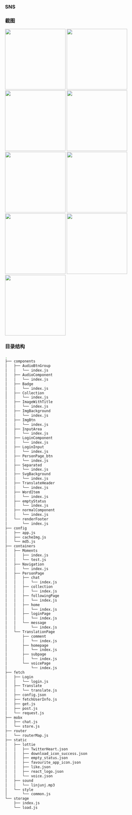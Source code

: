 ### SNS

### 截图

<img src="./screenshots/1.png" width="200" />
<img src="./screenshots/2.png" width="200" />
<img src="./screenshots/3.gif" width="200" />
<img src="./screenshots/4.png" width="200" />
<img src="./screenshots/5.png" width="200" />
<img src="./screenshots/6.gif" width="200" />
<img src="./screenshots/7.png" width="200" />
<img src="./screenshots/8.gif" width="200" />
<img src="./screenshots/9.png" width="200" />

### 目录结构
```bash
.
├── components
│   ├── AudioBtnGroup
│   │   └── index.js
│   ├── AudioComponent
│   │   └── index.js
│   ├── Badge
│   │   └── index.js
│   ├── Collection
│   │   └── index.js
│   ├── ImageWithTitle
│   │   └── index.js
│   ├── ImgBackground
│   │   └── index.js
│   ├── ImgBtn
│   │   └── index.js
│   ├── InputArea
│   │   └── index.js
│   ├── LoginComponent
│   │   └── index.js
│   ├── LoginInput
│   │   └── index.js
│   ├── PersonPage_btn
│   │   └── index.js
│   ├── Separated
│   │   └── index.js
│   ├── SvgBackground
│   │   └── index.js
│   ├── TranslateHeader
│   │   └── index.js
│   ├── WordItem
│   │   └── index.js
│   ├── emptyStatus
│   │   └── index.js
│   ├── normalComponent
│   │   └── index.js
│   └── renderFooter
│       └── index.js
├── config
│   ├── app.js
│   ├── cacheImg.js
│   └── md5.js
├── containers
│   ├── Moments
│   │   ├── index.js
│   │   └── test.js
│   ├── Navigation
│   │   └── index.js
│   ├── PersonPage
│   │   ├── chat
│   │   │   └── index.js
│   │   ├── collection
│   │   │   └── index.js
│   │   ├── followingPage
│   │   │   └── index.js
│   │   ├── home
│   │   │   └── index.js
│   │   ├── loginPage
│   │   │   └── index.js
│   │   └── message
│   │       └── index.js
│   └── TranslationPage
│       ├── comment
│       │   └── index.js
│       ├── homepage
│       │   └── index.js
│       ├── subpage
│       │   └── index.js
│       └── voicePage
│           └── index.js
├── fetch
│   ├── Login
│   │   └── login.js
│   ├── Translate
│   │   └── translate.js
│   ├── config.json
│   ├── fetchUserInfo.js
│   ├── get.js
│   ├── post.js
│   └── request.js
├── mobx
│   ├── chat.js
│   └── store.js
├── router
│   └── routerMap.js
├── static
│   ├── lottie
│   │   ├── TwitterHeart.json
│   │   ├── download_icon_success.json
│   │   ├── empty_status.json
│   │   ├── favourite_app_icon.json
│   │   ├── like.json
│   │   ├── react_logo.json
│   │   └── voice.json
│   ├── sound
│   │   └── linjunj.mp3
│   └── style
│       └── common.js
└── storage
    ├── index.js
    └── load.js
```
